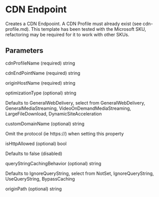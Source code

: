 # CDN Endpoint

Creates a CDN Endpooint.  A CDN Profile must already exist (see cdn-profile.md).  This template has been tested with the Microsoft SKU, refactoring may be required for it to work with other SKUs.

## Parameters

cdnProfileName (required) string

cdnEndPointName (required) string

originHostName (required) string

optimizationType (optional) string

Defaults to GeneralWebDelivery, select from GeneralWebDelivery, GeneralMediaStreaming, VideoOnDemandMediaStreaming, LargeFileDownload, DynamicSiteAcceleration

customDomainName (optional) string

Omit the protocol (ie https://) when setting this property

isHttpAllowed (optional) bool

Defaults to false (disabled)

queryStringCachingBehavior (optional) string

Defaults to IgnoreQueryString, select from NotSet, IgnoreQueryString, UseQueryString, BypassCaching

originPath (optional) string